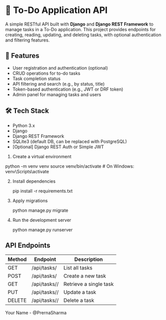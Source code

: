 # 📝 To-Do Application API

A simple RESTful API built with **Django** and **Django REST Framework** to manage tasks in a To-Do application. This project provides endpoints for creating, reading, updating, and deleting tasks, with optional authentication and filtering features.

## 🚀 Features

- User registration and authentication (optional)
- CRUD operations for to-do tasks
- Task completion status
- API filtering and search (e.g., by status, title)
- Token-based authentication (e.g., JWT or DRF token)
- Admin panel for managing tasks and users

## 🛠️ Tech Stack

- Python 3.x
- Django
- Django REST Framework
- SQLite3 (default DB, can be replaced with PostgreSQL)
- [Optional] Django REST Auth or Simple JWT

1. Create a virtual environment

  python -m venv venv
source venv/bin/activate  # On Windows: venv\Scripts\activate

2. Install dependencies
   
   pip install -r requirements.txt
   
3. Apply migrations

   python manage.py migrate

4. Run the development server

   python manage.py runserver

## API Endpoints

| Method | Endpoint         | Description            |
| ------ | ---------------- | ---------------------- |
| GET    | /api/tasks/      | List all tasks         |
| POST   | /api/tasks/      | Create a new task      |
| GET    | /api/tasks/<id>/ | Retrieve a single task |
| PUT    | /api/tasks/<id>/ | Update a task          |
| DELETE | /api/tasks/<id>/ | Delete a task          |


Your Name - @PrernaSharma



